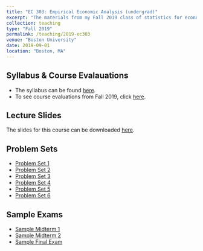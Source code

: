 ```yaml
---
title: "EC 303: Empirical Economic Analysis (undergrad)"
excerpt: "The materials from my Fall 2019 class of statistics for economists can be found here."
collection: teaching
type: "Fall 2019"
permalink: /teaching/2019-ec303
venue: "Boston University"
date: 2019-09-01
location: "Boston, MA"
---
```


## Syllabus & Course Evalauations
* The syllabus can be found [here](http://alex-hoagland.github.io/files/EC303_2019F/EC303_Syllabus_Final.pdf). 
* To see course evaluations from Fall 2019, click [here](http://alex-hoagland.github.io/files/EC303_2019F/EC303_2019F_CourseEvals.pdf). 

## Lecture Slides
The slides for this course can be downloaded [here](http://alex-hoagland.github.io/files/EC303_2019F/EC303_LectureNotes.zip). 

## Problem Sets
* [Problem Set 1](http://alex-hoagland.github.io/files/EC303_2019F/EC303_PS1_PROBLEMS.pdf) 
* [Problem Set 2](http://alex-hoagland.github.io/files/EC303_2019F/EC303_PS2_PROBLEMS.pdf)
* [Problem Set 3](http://alex-hoagland.github.io/files/EC303_2019F/EC303_PS3_Problems.pdf)
* [Problem Set 4](http://alex-hoagland.github.io/files/EC303_2019F/EC303_PS4_Problems.pdf)
* [Problem Set 5](http://alex-hoagland.github.io/files/EC303_2019F/EC303_PS5_Problems.pdf)
* [Problem Set 6](http://alex-hoagland.github.io/files/EC303_2019F/EC303_PS6_Problems.pdf)

## Sample Exams
* [Sample Midterm 1](http://alex-hoagland.github.io/files/EC303_2019F/EC303_2019F_Exam1.pdf)
* [Sample Midterm 2](http://alex-hoagland.github.io/files/EC303_2019F/EC303_2019F_Exam2.pdf)
* [Sample Final Exam](http://alex-hoagland.github.io/files/EC303_2019F/EC303_2019F_Final_Problems.pdf)
